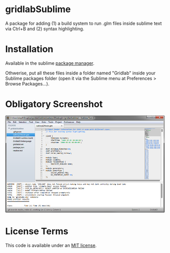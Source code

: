 gridlabSublime
===

A package for adding (1) a build system to run .glm files inside sublime text via Ctrl+B and (2) syntax highlighting.

Installation
===

Available in the sublime [package manager](https://packagecontrol.io).

Othwerise, put all these files inside a folder named "Gridlab" inside your Sublime packages folder (open it via the Sublime menu at Preferences > Browse Packages...).

Obligatory Screenshot
===
![Screenshot](https://raw.githubusercontent.com/dpinney/gridlabSublime/master/screenshot.png)

License Terms
===

This code is available under an [MIT license](https://raw.githubusercontent.com/dpinney/gridlabSublime/master/license.txt).
